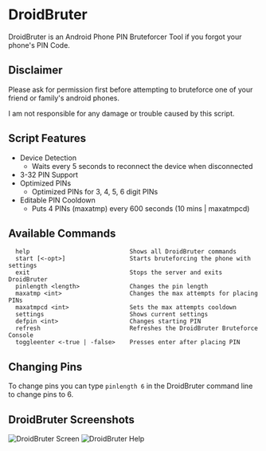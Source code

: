 # DroidBruter
DroidBruter is an Android Phone PIN Bruteforcer Tool if you forgot your phone's PIN Code.

## Disclaimer
Please ask for permission first before attempting to bruteforce one of your friend or family's android phones.

I am not responsible for any damage or trouble caused by this script.

## Script Features
* Device Detection
   * Waits every 5 seconds to reconnect the device when disconnected
* 3-32 PIN Support
* Optimized PINs
   * Optimized PINs for 3, 4, 5, 6 digit PINs
* Editable PIN Cooldown
   * Puts 4 PINs (maxatmp) every 600 seconds (10 mins | maxatmpcd)

## Available Commands

```
  help                            Shows all DroidBruter commands
  start [<-opt>]                  Starts bruteforcing the phone with settings 
  exit                            Stops the server and exits DroidBruter      
  pinlength <length>              Changes the pin length
  maxatmp <int>                   Changes the max attempts for placing PINs   
  maxatmpcd <int>                 Sets the max attempts cooldown
  settings                        Shows current settings
  defpin <int>                    Changes starting PIN
  refresh                         Refreshes the DroidBruter Bruteforce Console
  toggleenter <-true | -false>    Presses enter after placing PIN
```
## Changing Pins
To change pins you can type ``pinlength 6`` in the DroidBruter command line to change pins to 6.

## DroidBruter Screenshots
![DroidBruter Screen](https://user-images.githubusercontent.com/53323309/126936418-ac0fa43f-8edd-4f68-ae4c-b045e8949140.png)
![DroidBruter Help](https://user-images.githubusercontent.com/53323309/126936476-ff27c801-9ac6-4432-9bcd-efb685982cd3.png)
